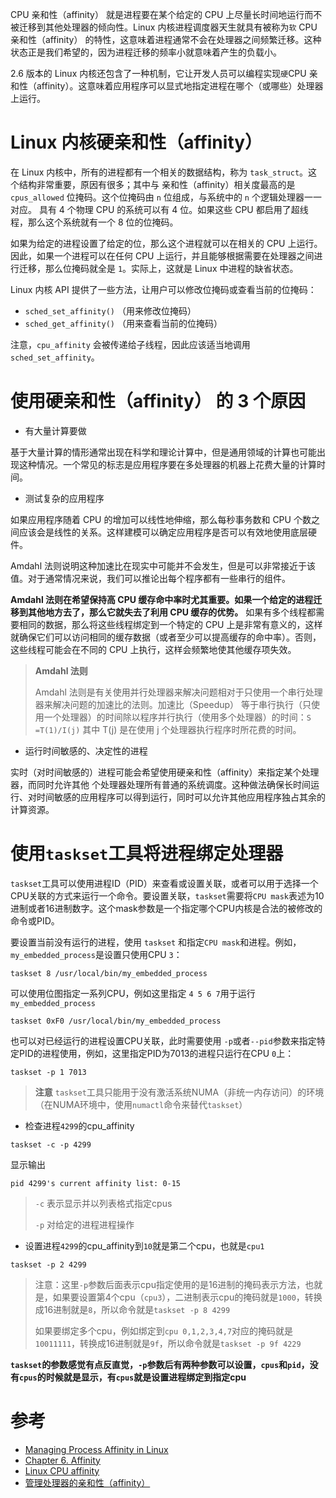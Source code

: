 CPU 亲和性（affinity） 就是进程要在某个给定的 CPU 上尽量长时间地运行而不被迁移到其他处理器的倾向性。Linux 内核进程调度器天生就具有被称为`软` CPU 亲和性（affinity） 的特性，这意味着进程通常不会在处理器之间频繁迁移。这种状态正是我们希望的，因为进程迁移的频率小就意味着产生的负载小。

2.6 版本的 Linux 内核还包含了一种机制，它让开发人员可以编程实现`硬`CPU 亲和性（affinity）。这意味着应用程序可以显式地指定进程在哪个（或哪些）处理器上运行。

# Linux 内核硬亲和性（affinity）

在 Linux 内核中，所有的进程都有一个相关的数据结构，称为 `task_struct`。这个结构非常重要，原因有很多；其中与 亲和性（affinity）相关度最高的是 `cpus_allowed` 位掩码。这个位掩码由 `n` 位组成，与系统中的 `n` 个逻辑处理器一一对应。 具有 4 个物理 CPU 的系统可以有 4 位。如果这些 CPU 都启用了超线程，那么这个系统就有一个 8 位的位掩码。

如果为给定的进程设置了给定的位，那么这个进程就可以在相关的 CPU 上运行。因此，如果一个进程可以在任何 CPU 上运行，并且能够根据需要在处理器之间进行迁移，那么位掩码就全是 `1`。实际上，这就是 Linux 中进程的缺省状态。

Linux 内核 API 提供了一些方法，让用户可以修改位掩码或查看当前的位掩码：

* `sched_set_affinity()` （用来修改位掩码）
* `sched_get_affinity()` （用来查看当前的位掩码）

注意，`cpu_affinity` 会被传递给子线程，因此应该适当地调用 `sched_set_affinity`。

# 使用硬亲和性（affinity） 的 3 个原因

* 有大量计算要做

基于大量计算的情形通常出现在科学和理论计算中，但是通用领域的计算也可能出现这种情况。一个常见的标志是应用程序要在多处理器的机器上花费大量的计算时间。

* 测试复杂的应用程序

如果应用程序随着 CPU 的增加可以线性地伸缩，那么每秒事务数和 CPU 个数之间应该会是线性的关系。这样建模可以确定应用程序是否可以有效地使用底层硬件。

Amdahl 法则说明这种加速比在现实中可能并不会发生，但是可以非常接近于该值。对于通常情况来说，我们可以推论出每个程序都有一些串行的组件。

**Amdahl 法则在希望保持高 CPU 缓存命中率时尤其重要。如果一个给定的进程迁移到其他地方去了，那么它就失去了利用 CPU 缓存的优势。** 如果有多个线程都需要相同的数据，那么将这些线程绑定到一个特定的 CPU 上是非常有意义的，这样就确保它们可以访问相同的缓存数据（或者至少可以提高缓存的命中率）。否则，这些线程可能会在不同的 CPU 上执行，这样会频繁地使其他缓存项失效。

> **Amdahl 法则**
>
> Amdahl 法则是有关使用并行处理器来解决问题相对于只使用一个串行处理器来解决问题的加速比的法则。加速比（Speedup） 等于串行执行（只使用一个处理器）的时间除以程序并行执行（使用多个处理器）的时间：`S =T(1)/I(j)` 其中 T(j) 是在使用 j 个处理器执行程序时所花费的时间。

* 运行时间敏感的、决定性的进程

实时（对时间敏感的）进程可能会希望使用硬亲和性（affinity）来指定某个处理器，而同时允许其他 个处理器处理所有普通的系统调度。这种做法确保长时间运行、对时间敏感的应用程序可以得到运行，同时可以允许其他应用程序独占其余的计算资源。

# 使用`taskset`工具将进程绑定处理器

`taskset`工具可以使用进程ID（PID）来查看或设置关联，或者可以用于选择一个CPU关联的方式来运行一个命令。要设置关联，`taskset`需要将`CPU mask`表述为10进制或者16进制数字。这个mask参数是一个指定哪个CPU内核是合法的被修改的命令或PID。

要设置当前没有运行的进程，使用 `taskset` 和指定`CPU mask`和进程。例如，`my_embedded_process`是设置只使用CPU `3`：

```
taskset 8 /usr/local/bin/my_embedded_process
```

可以使用位图指定一系列CPU，例如这里指定 `4 5 6 7`用于运行 `my_embedded_process`

```
taskset 0xF0 /usr/local/bin/my_embedded_process
```

也可以对已经运行的进程设置CPU关联，此时需要使用 `-p`或者`--pid`参数来指定特定PID的进程使用，例如，这里指定PID为7013的进程只运行在CPU `0`上：

```
taskset -p 1 7013
```

> **注意** `taskset`工具只能用于没有激活系统NUMA（非统一内存访问）的环境（在NUMA环境中，使用`numactl`命令来替代`taskset`）

* 检查进程`4299`的cpu_affinity

```
taskset -c -p 4299
```

显示输出

```
pid 4299's current affinity list: 0-15
```

> `-c` 表示显示并以列表格式指定cpus
>
> `-p` 对给定的进程进程操作

* 设置进程`4299`的cpu_affinity到`10`就是第二个cpu，也就是`cpu1`

```
taskset -p 2 4299
```

> 注意：这里`-p`参数后面表示cpu指定使用的是16进制的掩码表示方法，也就是，如果要设置第4个cpu（`cpu3`），二进制表示cpu的掩码就是`1000`，转换成16进制就是`8`，所以命令就是`taskset -p 8 4299`
>
> 如果要绑定多个cpu，例如绑定到`cpu 0,1,2,3,4,7`对应的掩码就是`10011111`，转换成16进制就是`9f`，所以命令就是`taskset -p 9f 4229`

**`taskset`的参数感觉有点反直觉，`-p`参数后有两种参数可以设置，`cpus`和`pid`，没有`cpus`的时候就是显示，有`cpus`就是设置进程绑定到指定cpu**

# 参考

* [Managing Process Affinity in Linux](http://www.glennklockwood.com/hpc-howtos/process-affinity.html)
* [Chapter 6. Affinity](https://access.redhat.com/documentation/en-US/Red_Hat_Enterprise_MRG/1.3/html/Realtime_Reference_Guide/chap-Realtime_Reference_Guide-Affinity.html)
* [Linux CPU affinity](http://blog.csdn.net/yfkiss/article/details/7464968)
* [管理处理器的亲和性（affinity）](http://www.ibm.com/developerworks/cn/linux/l-affinity.html)
